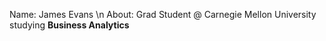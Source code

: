 Name: James Evans \n
About: Grad Student @ Carnegie Mellon University studying **Business Analytics**

